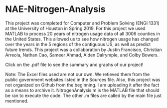 # NAE-Nitrogen-Analysis
This project was completed for Computer and Problem Solving (ENGI 1331) at the University of Houston in Spring 2019. For this project we used MATLAB to process 20 years of nitrogen usage data of all 3006 counties in the United States. This allowed us to see how nitrogen usage has changed over the years in the 5 regions of the contiguous US, as well as predict future trends. This project was a collaboration by Justin Francisco, Christian Arreola, Nathan Cao, Sameer Ahmad, Aiden Dalrymple, and Colby Bowers. 

Click on the .pdf file to see the summary and graphs of our project!

Note: The Excel files used are not our own. We retieved them from the public government websites listed in the Sources file. Also, this project was not organized on Github from the beginning. I am uploading it after the fact as a means to archive it. NitrogenAnalysis.m is the MATLAB file that should be ran to execute the code. The other .m files are called by the main file just mentioned.
